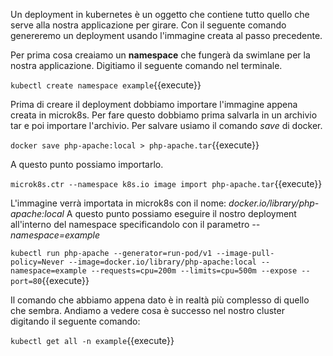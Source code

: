 Un deployment in kubernetes è un oggetto che contiene tutto quello che serve alla nostra applicazione per girare. Con il seguente comando genereremo un deployment usando l'immagine creata al passo precedente.

Per prima cosa creaiamo un **namespace** che fungerà da swimlane per la nostra applicazione. Digitiamo il seguente comando nel terminale.

`kubectl create namespace example`{{execute}}

Prima di creare il deployment dobbiamo importare l'immagine appena creata in microk8s. Per fare questo dobbiamo prima salvarla in un archivio tar e poi importare l'archivio.
Per salvare usiamo il comando *save* di docker.

`docker save php-apache:local > php-apache.tar`{{execute}}

A questo punto possiamo importarlo.

`microk8s.ctr --namespace k8s.io image import php-apache.tar`{{execute}}

L'immagine verrà importata in microk8s con il nome: *docker.io/library/php-apache:local*
A questo punto possiamo eseguire il nostro deployment all'interno del namespace specificandolo con il parametro *--namespace=example*

`kubectl run php-apache --generator=run-pod/v1 --image-pull-policy=Never --image=docker.io/library/php-apache:local --namespace=example --requests=cpu=200m --limits=cpu=500m --expose --port=80`{{execute}}

Il comando che abbiamo appena dato è in realtà più complesso di quello che sembra. Andiamo a vedere cosa è successo nel nostro cluster digitando il seguente comando:

`kubectl get all -n example`{{execute}}


